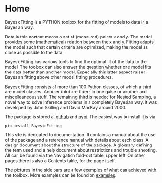 ---
---

<!--
## Navigation

| Global | Documentation 
|:-|:-|
| [Home](./index.md) | [Manual](./docs/manual.md) |
| [Readme](./README.md) | [Glossary](./docs/glossary.md)  |
| [Notes](./docs/notes.md) | [Design](./docs/design.md) |
| [Examples][exlink] | [Trouble](./docs/troubles.md) |
-->

[exlink]: https://github.com/dokester/BayesicFitting/tree/master/BayesicFitting/examples

&nbsp;

# Home

BayesicFitting is a PYTHON toolbox for the fitting of models to data 
in a Bayesian way.

Data in this context means a set of (measured) points x and y. 
The model provides some (mathematical) relation between the x and y.
Fitting adapts the model such that certain criteria are optimized, 
making the model as close as possible to the data. 

BayesicFitting has various tools to find the optimal fit of the data to the model.
The toolbox can also answer the question whether one model fits 
the data better than another model. 
Especially this latter aspect raises Bayesian fitting above other model fitting procedures.

BayesicFitting consists of more than 100 Python classes, of which a third are model
classes. Another third are fitters in one guise or another and miscelleaneous stuff.
The remaining third is needed for Nested Sampling, a novel way to solve 
inference problems in a completely Bayesian way. 
It was developed by John Skilling and David MacKay around 2000.

The package is stored at [github](https://github.com/dokester/BayesicFitting)
and [pypi](https://pypi.org/project/BayesicFitting/).
The easiest way to install it is via

    pip install BayesicFitting

This site is dedicated to documentation. It contains a manual about the 
use of the package and a reference manual with details about each class.
A design document about the structure of the package. A glossary
defining the term used and a help document about restrictions and trouble
shooting. All can be found via the Navigation fold-out table, upper left.
On other pages there is also a Contents table, for the page itself.

The pictures in the side bars are a few examples of what can achieved with the 
toolbox. More examples can be found on [examples][exlink].






